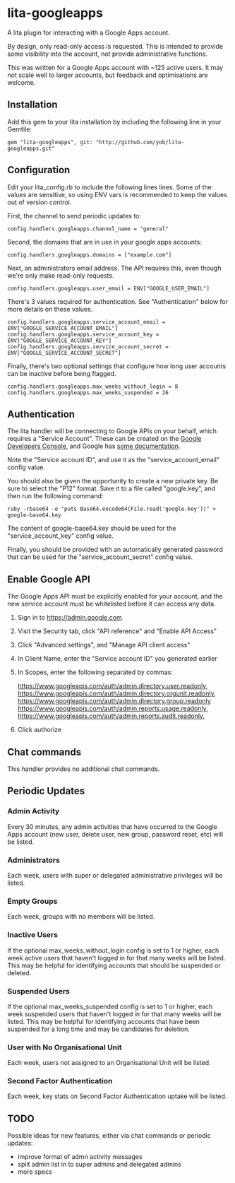 # lita-googleapps

A lita plugin for interacting with a Google Apps account.

By design, only read-only access is requested. This is intended to provide some visibility
into the account, not provide administrative functions.

This was written for a Google Apps account with ~125 active users. It may not scale
well to larger accounts, but feedback and optimisations are welcome.

## Installation

Add this gem to your lita installation by including the following line in your Gemfile:

    gem "lita-googleapps", git: "http://github.com/yob/lita-googleapps.git"

## Configuration

Edit your lita\_config.rb to include the following lines lines. Some of the
values are sensitive, so using ENV vars is recommended to keep the values out
of version control.

First, the channel to send periodic updates to:

    config.handlers.googleapps.channel_name = "general"

Second, the domains that are in use in your google apps accounts:

    config.handlers.googleapps.domains = ["example.com"]

Next, an administrators email address. The API requires this, even though
we're only make read-only requests.

    config.handlers.googleapps.user_email = ENV["GOOGLE_USER_EMAIL"]

There's 3 values required for authentication. See "Authentication" below for more
details on these values.

    config.handlers.googleapps.service_account_email = ENV["GOOGLE_SERVICE_ACCOUNT_EMAIL"]
    config.handlers.googleapps.service_account_key = ENV["GOOGLE_SERVICE_ACCOUNT_KEY"]
    config.handlers.googleapps.service_account_secret = ENV["GOOGLE_SERVICE_ACCOUNT_SECRET"]

Finally, there's two optional settings that configure how long user accounts
can be inactive before being flagged.

    config.handlers.googleapps.max_weeks_without_login = 8
    config.handlers.googleapps.max_weeks_suspended = 26

## Authentication

The lita handler will be connecting to Google APIs on your behalf, which
requires a "Service Account". These can be created on the [Google Developers
Console](https://console.developers.google.com/), and Google has [some
documentation](https://developers.google.com/identity/protocols/OAuth2ServiceAccount#creatinganaccount).

Note the "Service account ID", and use it as the "service\_account\_email" config value.

You should also be given the opportunity to create a new private key. Be sure to select
the "P12" format. Save it to a file called "google.key", and then run the following
command:

    ruby -rbase64 -e "puts Base64.encode64(File.read('google.key'))" > google-base64.key

The content of google-base64.key should be used for the "service\_account\_key"
config value.

Finally, you should be provided with an automatically generated password that
can be used for the "service\_account\_secret" config value.

## Enable Google API

The Google Apps API must be explicitly enabled for your account, and the new service account
must be whitelisted before it can access any data.

1. Sign in to https://admin.google.com
2. Visit the Security tab, click "API reference" and "Enable API Access"
3. Click "Advanced settings", and "Manage API client access"
4. In Client Name, enter the "Service account ID" you generated earlier
5. In Scopes, enter the following separated by commas:

     https://www.googleapis.com/auth/admin.directory.user.readonly,
     https://www.googleapis.com/auth/admin.directory.orgunit.readonly,
     https://www.googleapis.com/auth/admin.directory.group.readonly
     https://www.googleapis.com/auth/admin.reports.usage.readonly,
     https://www.googleapis.com/auth/admin.reports.audit.readonly,

6. Click authorize

## Chat commands

This handler provides no additional chat commands.

## Periodic Updates

### Admin Activity

Every 30 minutes, any admin activities that have occurred to the Google Apps
account (new user, delete user, new group, password reset, etc) will be listed.

### Administrators

Each week, users with super or delegated administrative privileges will be
listed.

### Empty Groups

Each week, groups with no members will be listed.

### Inactive Users

If the optional max\_weeks\_without\_login config is set to 1 or higher, each
week active users that haven't logged in for that many weeks will be listed.
This may be helpful for identifying accounts that should be suspended or
deleted.

### Suspended Users

If the optional max\_weeks\_suspended config is set to 1 or higher, each
week suspended users that haven't logged in for that many weeks will be listed. This may
be helpful for identifying accounts that have been suspended for a long time and
may be candidates for deletion.

### User with No Organisational Unit

Each week, users not assigned to an Organisational Unit will be listed.

### Second Factor Authentication

Each week, key stats on Second Factor Authentication uptake will be listed.

## TODO

Possible ideas for new features, either via chat commands or periodic updates:

* improve format of admn activity messages
* split admin list in to super admins and delegated admins
* more specs
